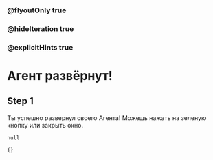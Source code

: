 ### @flyoutOnly true
### @hideIteration true
### @explicitHints true

# Агент развёрнут!

## Step 1
Ты успешно развернул своего Агента! Можешь нажать на зеленую кнопку или закрыть окно.


```ghost
null
```
```template
{}
```
```package
```
